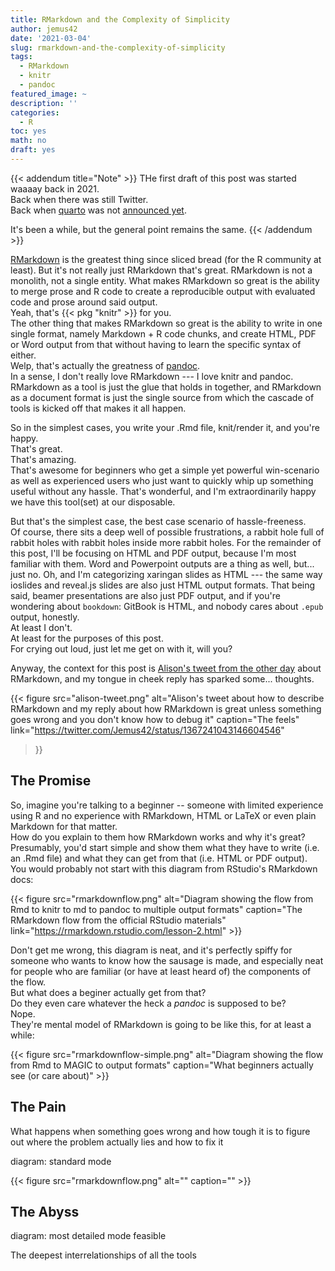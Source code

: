 ```yaml
---
title: RMarkdown and the Complexity of Simplicity
author: jemus42
date: '2021-03-04'
slug: rmarkdown-and-the-complexity-of-simplicity
tags:
  - RMarkdown
  - knitr
  - pandoc
featured_image: ~
description: ''
categories:
  - R
toc: yes
math: no
draft: yes
---
```


{{< addendum title="Note" >}}
THe first draft of this post was started waaaay back in 2021.  
Back when there was still Twitter.  
Back when [quarto](https://quarto.org/) was not [announced yet](https://posit.co/blog/announcing-quarto-a-new-scientific-and-technical-publishing-system/).

It's been a while, but the general point remains the same.
{{< /addendum >}}

[RMarkdown](https://rmarkdown.rstudio.com/) is the greatest thing since sliced bread (for the R community at least).
But it's not really just RMarkdown that's great.
RMarkdown is not a monolith, not a single entity.
What makes RMarkdown so great is the ability to merge prose and R code to create a reproducible output with evaluated code and prose around said output.  
Yeah, that's {{< pkg "knitr" >}} for you.  
The other thing that makes RMarkdown so great is the ability to write in one single format, namely Markdown + R code chunks, and create HTML, PDF or Word output from that without having to learn the specific syntax of either.  
Welp, that's actually the greatness of [pandoc](https://pandoc.org/).  
In a sense, I don't really love RMarkdown --- I love knitr and pandoc.
RMarkdown as a tool is just the glue that holds in together, and RMarkdown as a document format is just the single source from which the cascade of tools is kicked off that makes it all happen.

So in the simplest cases, you write your .Rmd file, knit/render it, and you're happy.  
That's great.  
That's amazing.  
That's awesome for beginners who get a simple yet powerful win-scenario as well as experienced users who just want to quickly whip up something useful without any hassle.
That's wonderful, and I'm extraordinarily happy we have this tool(set) at our disposable.

But that's the simplest case, the best case scenario of hassle-freeness.  
Of course, there sits a deep well of possible frustrations, a rabbit hole full of rabbit holes with rabbit holes inside more rabbit holes.
For the remainder of this post, I'll be focusing on HTML and PDF output, because I'm most familiar with them. Word and Powerpoint outputs are a thing as well, but... just no.
Oh, and I'm categorizing xaringan slides as HTML --- the same way ioslides and reveal.js slides are also just HTML output formats. That being said, beamer presentations are also just PDF output, and if you're wondering about `bookdown`: GitBook is HTML, and nobody cares about `.epub` output, honestly.  
At least I don't.  
At least for the purposes of this post.  
For crying out loud, just let me get on with it, will you?

Anyway, the context for this post is [Alison's tweet from the other day](https://twitter.com/apreshill/status/1367240020944441345?s=20) about RMarkdown, and my tongue in cheek reply has sparked some... thoughts. 

{{< figure src="alison-tweet.png" 
  alt="Alison's tweet about how to describe RMarkdown and my reply about how RMarkdown is great unless something goes wrong and you don't know how to debug it" 
  caption="The feels" 
  link="https://twitter.com/Jemus42/status/1367241043146604546" 
>}}

## The Promise

So, imagine you're talking to a beginner -- someone with limited experience using R and no experience with RMarkdown, HTML or LaTeX or even plain Markdown for that matter.  
How do you explain to them how RMarkdown works and why it's great?  
Presumably, you'd start simple and show them what they have to write (i.e. an .Rmd file) and what they can get from that (i.e. HTML or PDF output).  
You would probably not start with this diagram from RStudio's RMarkdown docs:

{{< figure src="rmarkdownflow.png" alt="Diagram showing the flow from Rmd to knitr to md to pandoc to multiple output formats" caption="The RMarkdown flow from the official RStudio materials" link="https://rmarkdown.rstudio.com/lesson-2.html" >}}

Don't get me wrong, this diagram is neat, and it's perfectly spiffy for someone who wants to know how the sausage is made, and especially neat for people who are familiar (or have at least heard of) the components of the flow.  
But what does a beginer actually get from that?  
Do they even care whatever the heck a *pandoc* is supposed to be?  
Nope.  
They're mental model of RMarkdown is going to be like this, for at least a while:

{{< figure src="rmarkdownflow-simple.png" alt="Diagram showing the flow from Rmd to MAGIC to output formats" caption="What beginners actually see (or care about)" >}}

## The Pain

What happens when something goes wrong and how tough it is to figure out where the problem actually lies and how to fix it

diagram: standard mode

{{< figure src="rmarkdownflow.png" alt="" caption="" >}}


## The Abyss

diagram: most detailed mode feasible

The deepest interrelationships of all the tools
